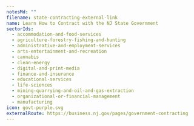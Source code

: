 ```yaml
---
notesMd: ""
filename: state-contracting-external-link
name: Learn How to Contract with the NJ State Government
sectorIds:
  - accommodation-and-food-services
  - agriculture-forestry-fishing-and-hunting
  - administrative-and-employment-services
  - arts-entertainment-and-recreation
  - cannabis
  - clean-energy
  - digital-and-print-media
  - finance-and-insurance
  - educational-services
  - life-sciences
  - mining-quarrying-and-oil-and-gas-extraction
  - organizational-or-financial-management
  - manufacturing
icon: govt-purple.svg
externalRoute: https://business.nj.gov/pages/government-contracting
---
```

